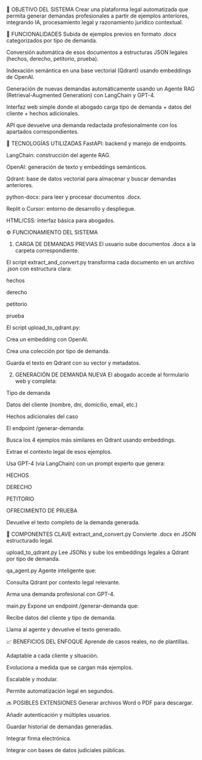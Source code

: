 🧠 OBJETIVO DEL SISTEMA
Crear una plataforma legal automatizada que permita generar demandas profesionales a partir de ejemplos anteriores, integrando IA, procesamiento legal y razonamiento jurídico contextual.

🔧 FUNCIONALIDADES
Subida de ejemplos previos en formato .docx categorizados por tipo de demanda.

Conversión automática de esos documentos a estructuras JSON legales (hechos, derecho, petitorio, prueba).

Indexación semántica en una base vectorial (Qdrant) usando embeddings de OpenAI.

Generación de nuevas demandas automáticamente usando un Agente RAG (Retrieval-Augmented Generation) con LangChain y GPT-4.

Interfaz web simple donde el abogado carga tipo de demanda + datos del cliente + hechos adicionales.

API que devuelve una demanda redactada profesionalmente con los apartados correspondientes.

🧱 TECNOLOGÍAS UTILIZADAS
FastAPI: backend y manejo de endpoints.

LangChain: construcción del agente RAG.

OpenAI: generación de texto y embeddings semánticos.

Qdrant: base de datos vectorial para almacenar y buscar demandas anteriores.

python-docx: para leer y procesar documentos .docx.

Replit o Cursor: entorno de desarrollo y despliegue.

HTML/CSS: interfaz básica para abogados.

⚙️ FUNCIONAMIENTO DEL SISTEMA
1. CARGA DE DEMANDAS PREVIAS
El usuario sube documentos .docx a la carpeta correspondiente.

El script extract_and_convert.py transforma cada documento en un archivo .json con estructura clara:

hechos

derecho

petitorio

prueba

El script upload_to_qdrant.py:

Crea un embedding con OpenAI.

Crea una colección por tipo de demanda.

Guarda el texto en Qdrant con su vector y metadatos.

2. GENERACIÓN DE DEMANDA NUEVA
El abogado accede al formulario web y completa:

Tipo de demanda

Datos del cliente (nombre, dni, domicilio, email, etc.)

Hechos adicionales del caso

El endpoint /generar-demanda:

Busca los 4 ejemplos más similares en Qdrant usando embeddings.

Extrae el contexto legal de esos ejemplos.

Usa GPT-4 (via LangChain) con un prompt experto que genera:

HECHOS

DERECHO

PETITORIO

OFRECIMIENTO DE PRUEBA

Devuelve el texto completo de la demanda generada.

🧩 COMPONENTES CLAVE
extract_and_convert.py
Convierte .docx en JSON estructurado legal.

upload_to_qdrant.py
Lee JSONs y sube los embeddings legales a Qdrant por tipo de demanda.

qa_agent.py
Agente inteligente que:

Consulta Qdrant por contexto legal relevante.

Arma una demanda profesional con GPT-4.

main.py
Expone un endpoint /generar-demanda que:

Recibe datos del cliente y tipo de demanda.

Llama al agente y devuelve el texto generado.

📈 BENEFICIOS DEL ENFOQUE
Aprende de casos reales, no de plantillas.

Adaptable a cada cliente y situación.

Evoluciona a medida que se cargan más ejemplos.

Escalable y modular.

Permite automatización legal en segundos.

🔜 POSIBLES EXTENSIONES
Generar archivos Word o PDF para descargar.

Añadir autenticación y múltiples usuarios.

Guardar historial de demandas generadas.

Integrar firma electrónica.

Integrar con bases de datos judiciales públicas.
